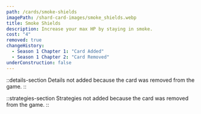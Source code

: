 ```yaml
---
path: /cards/smoke-shields
imagePath: /shard-card-images/smoke_shields.webp
title: Smoke Shields
description: Increase your max HP by staying in smoke.
cost: "4"
removed: true
changeHistory:
  - Season 1 Chapter 1: "Card Added"
  - Season 1 Chapter 2: "Card Removed"
underConstruction: false
---
```


::details-section
Details not added because the card was removed from the game.
::

::strategies-section
Strategies not added because the card was removed from the game.
::

